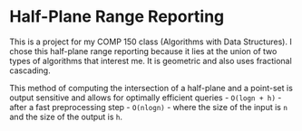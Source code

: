 # Half-Plane Range Reporting

This is a project for my COMP 150 class (Algorithms with Data Structures). I chose this half-plane range reporting because it lies at the union of two types of algorithms that interest me. It is geometric and also uses fractional cascading.

This method of computing the intersection of a half-plane and a point-set is output sensitive and allows for optimally efficient queries - `O(logn + h)` - after a fast preprocessing step - `O(nlogn)` - where the size of the input is `n` and the size of the output is `h`.
